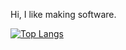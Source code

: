 Hi, I like making software.

[![Top Langs](https://github-readme-stats.vercel.app/api/top-langs/?username=septechx&theme=tokyonight&layout=compact)](https://github.com/anuraghazra/github-readme-stats)
